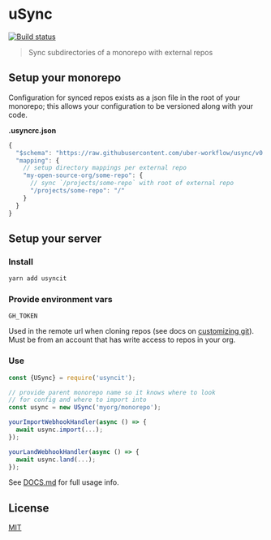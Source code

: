 # uSync

[![Build status](https://badge.buildkite.com/b261e65e2871a2025986979ef6c8ef0cccd67f7972b3371254.svg?branch=master)](https://buildkite.com/uberopensource/usync)

> Sync subdirectories of a monorepo with external repos


## Setup your monorepo

Configuration for synced repos exists as a json file in the root of your monorepo; this allows your configuration to be versioned along with your code.

**.usyncrc.json**

```js
{
  "$schema": "https://raw.githubusercontent.com/uber-workflow/usync/v0.0.1-1/schema/.usyncrc.json",
  "mapping": {
    // setup directory mappings per external repo
    "my-open-source-org/some-repo": {
      // sync `/projects/some-repo` with root of external repo
      "/projects/some-repo": "/"
    }
  }
}
```


## Setup your server

### Install

```sh
yarn add usyncit
```


### Provide environment vars

`GH_TOKEN`

Used in the remote url when cloning repos (see docs on [customizing git](DOCS.md#gitconfigureopts)). Must be from an account that has write access to repos in your org.


### Use

```js
const {USync} = require('usyncit');

// provide parent monorepo name so it knows where to look
// for config and where to import into
const usync = new USync('myorg/monorepo');

yourImportWebhookHandler(async () => {
  await usync.import(...);
});

yourLandWebhookHandler(async () => {
  await usync.land(...);
});
```

See [DOCS.md](DOCS.md) for full usage info.


## License

[MIT](LICENSE)
